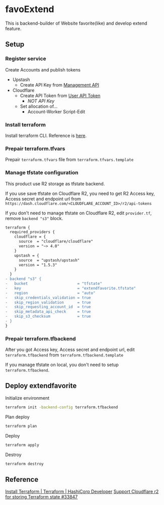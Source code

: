 # favoExtend

This is backend-builder of Website favorite(like) and develop extend feature.

## Setup

### Register service

Create Accounts and publish tokens

- Upstash
  - Create API Key from [Management API](https://console.upstash.com/account/api)
- Cloudflare
  - Create API Token from [User API Token](https://dash.cloudflare.com/profile/api-tokens)
    - _NOT API Key_
  - Set allocation of...
    - Account-Worker Script-Edit

### Install terraform

Install terraform CLI. Reference is [here](https://developer.hashicorp.com/terraform/tutorials/aws-get-started/install-cli).

### Prepair terraform.tfvars

Prepair `terraform.tfvars` file from `terraform.tfvars.template`

### Manage tfstate configuration

This product use R2 storage as tfstate backend.

If you use save tfstate on Cloudflare R2, you need to get R2 Access key, Access secret and endpoint url from `https://dash.cloudflare.com/<CLOUDFLARE_ACCOUNT_ID>/r2/api-tokens`

If you don't need to manage tfstate on Cloudflare R2, edit `provider.tf`, remove `backend "s3"` block.

```diff
terraform {
  required_providers {
    cloudflare = {
      source  = "cloudflare/cloudflare"
      version = "~> 4.0"
    }
    upstash = {
      source  = "upstash/upstash"
      version = "1.5.3"
    }
  }
- backend "s3" {
-   bucket                      = "tfstate"
-   key                         = "extendfavorite.tfstate"
-   region                      = "auto"
-   skip_credentials_validation = true
-   skip_region_validation      = true
-   skip_requesting_account_id  = true
-   skip_metadata_api_check     = true
-   skip_s3_checksum            = true
- }
}
```

### Prepair terraform.tfbackend

After you got Access key, Access secret and endpoint url, edit `terraform.tfbackend` from `terraform.tfbackend.template`

If you manage tfstate on local, you don't need to setup `terraform.tfbackend`.

## Deploy extendfavorite

Initialize environment

```sh
terraform init -backend-config terraform.tfbackend
```

Plan deploy

```sh
terraform plan
```

Deploy

```sh
terraform apply
```

Destroy

```sh
terraform destroy
```

## Reference

[Install Terraform | Terraform | HashiCorp Developer](https://developer.hashicorp.com/terraform/tutorials/aws-get-started/install-cli)
[Support Cloudflare r2 for storing Terraform state #33847](https://github.com/hashicorp/terraform/issues/33847#issuecomment-1854605813)
